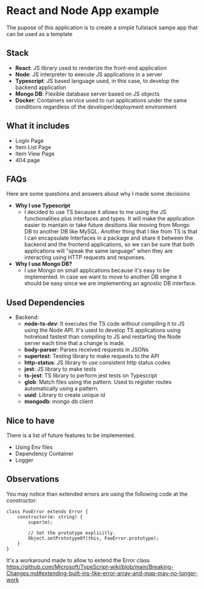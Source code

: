 # React and Node App example

The pupose of this application is to create a simple fullstack sampe app that can be used as a template

## Stack

- **React**: JS library used to renderize the front-end application
- **Node**: JS interpreter to execute JS applications in a server
- **Typescript**: JS based language used, in this case, to develop the backend application
- **Mongo DB**: Flexible database server based on JS objects
- **Docker**: Containers service used to run applications under the same conditions regardless of the developer/deployment environment

## What it includes

- Login Page
- Item List Page
- Item View Page
- 404 page

## FAQs

Here are some questions and answers about why I made some decisions

- **Why I use Typescript**
  - I decided to use TS because it allows to me using the JS functionalities plus interfaces and types. It will make the application easier to mantain or take future desitions like moving from Mongo DB to another DB like MySQL. Another thing that I like from TS is that I can encapsulate Interfaces in a package and share it between the backend and the frontend applications, so we can be sure that both applications will "speak the same language" when they are interacting using HTTP requests and responses.
- **Why I use Mongo DB?**
  - I use Mongo on small applications because it's easy to be implemented. In case we want to move to another DB engine it should be easy since we are implementing an agnostic DB interface.

## Used Dependencies

- Backend:
  - **node-ts-dev**: It executes the TS code without compiling it to JS using the Node API. It's used to develop TS applications using hotreload fastest than compiling to JS and restarting the Node server each time that a change is made.
  - **body-parser**: Parses received requests in JSONs
  - **supertest**: Testing library to make requests to the API
  - **http-status**: JS library to use consistent http status codes
  - **jest**: JS library to make tests
  - **ts-jest**: TS library to perform jest tests on Typescript
  - **glob**: Match files using the pattern. Used to register routes automatically using a pattern.
  - **uuid**: Library to create unique id
  - **mongodb**: mongo db client

## Nice to have

There is a list of future features to be implemented.

- Using Env files
- Dependency Container
- Logger

## Observations

You may notice than extended errors are using the following code at the constructor:

```
class FooError extends Error {
    constructor(m: string) {
        super(m);

        // Set the prototype explicitly.
        Object.setPrototypeOf(this, FooError.prototype);
    }
}
```

It's a workaround made to allow to extend the Error class https://github.com/Microsoft/TypeScript-wiki/blob/main/Breaking-Changes.md#extending-built-ins-like-error-array-and-map-may-no-longer-work
